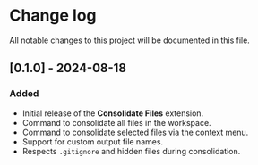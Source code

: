 # Change log

All notable changes to this project will be documented in this file.

## [0.1.0] - 2024-08-18

### Added

- Initial release of the **Consolidate Files** extension.
- Command to consolidate all files in the workspace.
- Command to consolidate selected files via the context menu.
- Support for custom output file names.
- Respects `.gitignore` and hidden files during consolidation.

